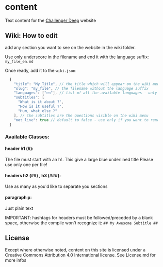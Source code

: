 # content
Text content for the [Challenger Deep](https://www.challenger-deep.com) website

## Wiki: How to edit

add any section you want to see on the website in the wiki folder.

Use only underscore in the filename and end it with the language suffix: ```my_file_en.md```

Once ready, add it to the ```wiki.json```:
```javascript
  {
    "title": "My Title", // the title which will appear on the wiki menu - KEEP IT SHORT
    "slug": "my_file", // the filename without the language suffix
    "languages": ["en"], // list of all the available languages - only english for now
    "subtitles": [
      "What is it about ?",
      "How is it useful ?",
      "Hum, what else ?"
    ], // the subtitles are the questions visible on the wiki menu
    "not_live": true // default to false - use only if you want to remove this section from the website
  }
```

### Available Classes:

#### header h1 (#):
The file must start with an h1. This give a large blue underlined title
Please use only one per file!

#### headers h2 (##) , h3 (###):
Use as many as you'd like to separate you sections

#### paragraph p:
Just plain text

IMPORTANT: hashtags for headers must be followed/preceded by a blank space, otherwise the compile won't recognize it:
```## My Awesome Subtitle ##```

## License

Except where otherwise noted, content on this site is licensed under a Creative Commons Attribution 4.0 International license.
See License.md for more infos
